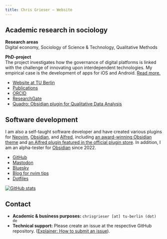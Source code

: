 ```yaml
---
title: Chris Grieser – Website
---
```

## Academic research in sociology
**Research areas**  
Digital economy, Sociology of Science & Technology, Qualitative Methods

**PhD-project**  
The project investigates how the governance of digital platforms is linked with
the challenge of innovating upon interdependent technologies. My empirical case
is the development of apps for iOS and Android. [Read more.](/phd-project)

- [Website at TU Berlin](https://www.tu.berlin/en/sos/about/team/christopher-grieser-ma)
- [Publications](/publication-list)
- [ORCID](https://orcid.org/0000-0002-0767-9496)
- [ResearchGate](https://www.researchgate.net/profile/Christopher-Grieser)
- [Quadro: Obsidian plugin for
  Qualitative Data Analysis](https://github.com/chrisgrieser/obsidian-quadro)

## Software development
I am also a self-taught software developer and have created various plugins for
[Neovim](http://neovim.io), [Obsidian](http://obsidian.md), and
[Alfred](http://alfredapp.com), including [an award-winning Obsidian
theme](https://github.com/chrisgrieser/shimmering-focus) and [an Alfred plugin
featured in the official plugin
store](https://alfred.app/workflows/chrisgrieser/reddit-browser/). In addition,
I am an alpha-tester for [Obsidian](http://obsidian.md) since 2022.

- [GitHub](https://github.com/chrisgrieser)
- <a rel="me" href="https://pkm.social/@pseudometa">Mastodon</a> <!-- https://pkm.social/settings/verification -->
- [Bluesky](https://bsky.app/profile/pseudometa.bsky.social)
- [Blog for nvim tips](https://nanotipsforvim.prose.sh/)
- [Dotfiles](https://github.com/chrisgrieser/.config)

[![GitHub
stats](https://github-readme-stats.vercel.app/api?username=chrisgrieser&show_icons=true&theme=dracula&show=prs_merged_percentage,reviews)](https://github.com/chrisgrieser/)
<!-- https://github.com/anuraghazra/github-readme-stats#github-stats-card -->

## Contact
- **Academic & business purposes:** `chrisgrieser [at] tu-berlin (dot) de`
- **Technical support:** Please create an issue at the respective GitHub
  repository. ([Explainer: How to submit an issue](https://docs.github.com/en/issues/tracking-your-work-with-issues/using-issues/creating-an-issue#creating-an-issue-from-a-repository)).

